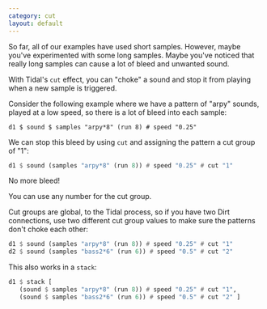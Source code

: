 ```yaml
---
category: cut
layout: default
---
```



So far, all of our examples have used short samples. However, maybe you've
experimented with some long samples. Maybe you've noticed that really long
samples can cause a lot of bleed and unwanted sound.

With Tidal's `cut` effect, you can "choke" a sound and stop it from playing
when a new sample is triggered.

Consider the following example where we have a pattern of "arpy" sounds,
played at a low speed, so there is a lot of bleed into each sample:

`d1 $ sound $ samples "arpy*8" (run 8) # speed "0.25"`

We can stop this bleed by using `cut` and assigning the pattern a cut group of
"1":

~~~haskell
d1 $ sound (samples "arpy*8" (run 8)) # speed "0.25" # cut "1"
~~~

No more bleed!

You can use any number for the cut group.

Cut groups are global, to the Tidal process, so if you have two Dirt connections,
use two different cut group values to make sure the patterns don't choke
each other:

~~~haskell
d1 $ sound (samples "arpy*8" (run 8)) # speed "0.25" # cut "1"
d2 $ sound (samples "bass2*6" (run 6)) # speed "0.5" # cut "2"
~~~

This also works in a `stack`:

~~~haskell
d1 $ stack [
   (sound $ samples "arpy*8" (run 8)) # speed "0.25" # cut "1",
   (sound $ samples "bass2*6" (run 6)) # speed "0.5" # cut "2" ]
~~~
